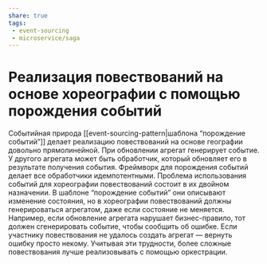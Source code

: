```yaml
---
share: true
tags:
 - event-sourcing
 - microservice/saga
---
```

# Реализация повествований на основе хореографии с помощью порождения событий
Событийная природа [[event-sourcing-pattern|шаблона “порождение событий”]] делает реализацию повествований на основе географии довольно прямолинейной. При обновлении агрегат генерирует событие.  У другого агрегата может быть обработчик, который обновляет его в результате получения события. Фреймворк для порождения событий делает все обработчики идемпотентными.
Проблема использования событий для хореографии повествований состоит в их двойном назначении. В шаблоне “порождение событий” они описывают изменение состояния, но в хореографии повествований должны генерироваться агрегатом, даже если состояние не меняется. Например, если обновление агрегата нарушает бизнес-правило, тот должен сгенерировать событие, чтобы сообщить об ошибке. Если участнику повествования не удалось создать агрегат — вернуть ошибку просто некому.
Учитывая эти трудности, более сложные повествования лучше реализовывать с помощью оркестрации.